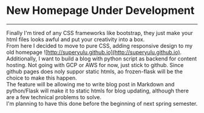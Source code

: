 # New Homepage Under Development   
------  
Finally I'm tired of any CSS frameworks like bootstrap, they just make your html files looks awful and put your creativity into a box.  
From here I decided to move to pure CSS, adding responsive design to my old homepage ![http://superyulu.github.io](http://superyulu.github.io).  
Additionally, I want to build a blog with python script as backend for content hosting. Not going with GCP or AWS for now, just stick to github. Since github pages does noly suppor static htmls, ao frozen-flask will be the choice to make this happen.   
The feature will be allowing me to write blog post in Markdown and python/Flask will make it to static htmls for blog updating, although there are a few technical problems to solve.  
I'm planning to have this done before the beginning of next spring semester.  
